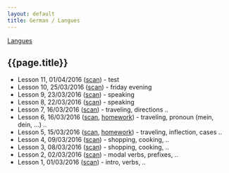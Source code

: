 ```yaml
---
layout: default
title: German / Langues
---
```


[Langues](..)

## {{page.title}}

* Lesson 11, 01/04/2016 ([scan](http://notes.drive.ondrejsika.com/languages/german/maria/german-lesson-11.pdf)) - test
* Lesson 10, 25/03/2016 ([scan](http://notes.drive.ondrejsika.com/languages/german/maria/german-lesson-10.pdf)) - friday evening
* Lesson 9, 23/03/2016 ([scan](http://notes.drive.ondrejsika.com/languages/german/maria/german-lesson-9.pdf)) - speaking
* Lesson 8, 22/03/2016 ([scan](http://notes.drive.ondrejsika.com/languages/german/maria/german-lesson-8.pdf)) - speaking
* Lesson 7, 16/03/2016 ([scan](http://notes.drive.ondrejsika.com/languages/german/maria/german-lesson-7.pdf)) - traveling, directions ..
* Lesson 6, 16/03/2016 ([scan](http://notes.drive.ondrejsika.com/languages/german/maria/german-lesson-6.pdf), [homework](http://notes.drive.ondrejsika.com/languages/german/maria/german-lesson-6-homework.pdf)) - traveling, pronoun (mein, dein, ...) ..
* Lesson 5, 15/03/2016 ([scan](http://notes.drive.ondrejsika.com/languages/german/maria/german-lesson-5.pdf), [homework](http://notes.drive.ondrejsika.com/languages/german/maria/german-lesson-5-homework.pdf)) - traveling, inflection, cases ..
* Lesson 4, 09/03/2016 ([scan](http://notes.drive.ondrejsika.com/languages/german/maria/german-lesson-4.pdf)) - shopping, cooking, ..
* Lesson 3, 08/03/2016 ([scan](http://notes.drive.ondrejsika.com/languages/german/maria/german-lesson-3.pdf)) - shopping, cooking, ..
* Lesson 2, 02/03/2016 ([scan](http://notes.drive.ondrejsika.com/languages/german/maria/german-lesson-2.pdf)) - modal verbs, prefixes, ..
* Lesson 1, 01/03/2016 ([scan](http://notes.drive.ondrejsika.com/languages/german/maria/german-lesson-1.pdf)) - intro, verbs, ..


